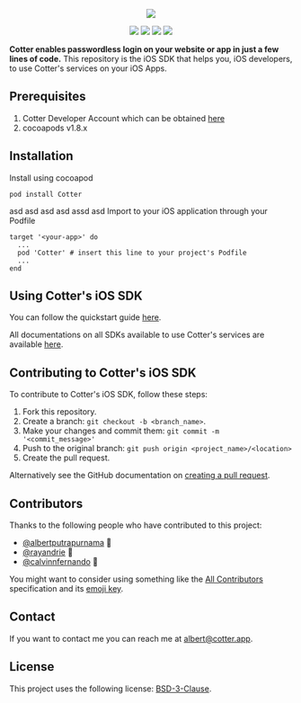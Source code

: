 <p align="center"><img src="https://i.imgur.com/7hM1f8J.png"/></p>

<p align="center">
<a href="https://travis-ci.org/albertputrapurnama/Cotter"><img src="https://img.shields.io/travis/albertputrapurnama/CotterIOS.svg?style=flat"></a>
<a href="https://cocoapods.org/pods/Cotter"><img src="https://img.shields.io/cocoapods/v/Cotter.svg?style=flat"></a>
<a href="https://cocoapods.org/pods/Cotter"><img src="https://img.shields.io/cocoapods/l/Cotter.svg?style=flat"></a>
<a href="https://cocoapods.org/pods/Cotter"><img src="https://img.shields.io/cocoapods/p/Cotter.svg?style=flat"></a>
</p>

**Cotter enables passwordless login on your website or app in just a few lines of code.** This repository is the iOS SDK that helps you, iOS developers, to use Cotter's services on your iOS Apps.

## Prerequisites
1. Cotter Developer Account which can be obtained [here](https://dev.cotter.app/signin)
2. cocoapods v1.8.x

## Installation

Install using cocoapod

```
pod install Cotter
```

asd asd asd asd assd asd Import to your iOS application through your Podfile

```
target '<your-app>' do
  ...
  pod 'Cotter' # insert this line to your project's Podfile
  ...
end
```

## Using Cotter's iOS SDK

You can follow the quickstart guide [here](https://docs.cotter.app/guides/ios-quickstart).

All documentations on all SDKs available to use Cotter's services are available [here](https://docs.cotter.app/).

## Contributing to Cotter's iOS SDK
<!--- If your README is long or you have some specific process or steps you want contributors to follow, consider creating a separate CONTRIBUTING.md file--->
To contribute to Cotter's iOS SDK, follow these steps:

1. Fork this repository.
2. Create a branch: `git checkout -b <branch_name>`.
3. Make your changes and commit them: `git commit -m '<commit_message>'`
4. Push to the original branch: `git push origin <project_name>/<location>`
5. Create the pull request.

Alternatively see the GitHub documentation on [creating a pull request](https://help.github.com/en/github/collaborating-with-issues-and-pull-requests/creating-a-pull-request).

## Contributors

Thanks to the following people who have contributed to this project:

* [@albertputrapurnama](https://github.com/albertputrapurnama) 📖
* [@rayandrie](https://github.com/rayandrie) 🐛
* [@calvinnfernando](https://github.com/calvinnfernando) 🐛

You might want to consider using something like the [All Contributors](https://github.com/all-contributors/all-contributors) specification and its [emoji key](https://allcontributors.org/docs/en/emoji-key).

## Contact

If you want to contact me you can reach me at <albert@cotter.app>.

## License
<!--- If you're not sure which open license to use see https://choosealicense.com/--->

This project uses the following license: [BSD-3-Clause](https://github.com/cotterapp/ios-sdk/blob/master/LICENSE).

